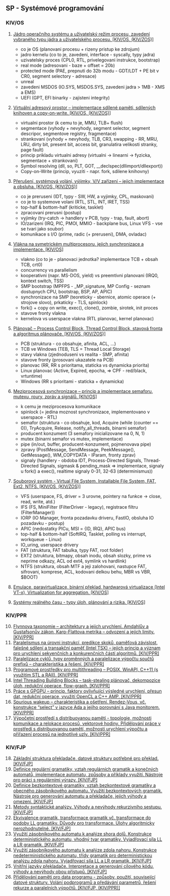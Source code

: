 ## SP - Systémové programování

### KIV/OS

01) [Jádro operačního systému a uživatelský režim procesu, zavedení vybraného typu jádra a uživatelského procesu. [KIV/OS, (KIV/ZOS)]](01.md)
    - co je OS (planovani procesu + rizeny pristup ke zdrojum)
    - jadro kernelu (co to je, zavedeni, interface - syscally, typy jadra)
    - uzivatelsky proces (CPL0, RTL, privelegovani instrukce, bootstrap)
    - real mode (adresovani - baze + offset = 20b)
    - protected mode (PAE, prepnuti do 32b modu - GDT/LDT + PE bit v CR0, segment selectory - adresace)
    - unreal
    - zavedeni MSDOS (IO.SYS, MSDOS.SYS, zavedeni jadra > 1MB - XMS a EMS)
    - UEFI (GPT, EFI binarky - zajisteni integrity)

02) [Virtuální adresový prostor – implementace sdílené paměti, sdílených knihoven a copy-on-write. [KIV/OS, (KIV/ZOS)]](02.md)
    - virtualni prostor (k cemu to je, MMU, TLB+ flush)
    - segmentace (vyhody + nevyhody, segment selector, segment descripor, segmentove registry, fragmentace)
    - strankovani (vyhody + nevyhody, TLB, CR3, swapping - RR, MRU, LRU, dirty bit, present bit, access bit, granulatira velikosti stranky, page fault)
    - princip prikladu virtualni adresy (virtualni -> linearni -> fyzicka, segmentace + strankovani)
    - Symbol resolving (dll, so, PLT, GOT, __declspec(dllimport/dllexport))
    - Copy-on-Write (princip, vyuziti - napr. fork, sdilene knihovny)

03) [Přerušení, systémová volání, výjimky, V/V zařízení – jejich implementace a obsluha. [KIV/OS, (KIV/ZOS)]](03.md)
    - co je preruseni (IDT, typy - SW, HW, a vyjimky, CPL, maskovani)
    - co je to systemove volani (RTL, STL, INT, IRET, TSS)
    - top-half & bottom-half (kriticke, tasklet)
    - zpracovani prerusni (postup)
    - vyjimky (try-catch -> handlery v PCB, typy - trap, fault, abort)
    - IO/zarizeni (IRQ, PIC, PMOI, MMIO - backplane bus, Linux VFS - vse se tvari jako soubor)
    - komunikace s I/O (prime, radic (+ preruseni), DMA, ovladac)

04) [Vlákna na symetrickém multiprocesoru, jejich synchronizace a implementace. [KIV/OS]](04.md)
    - vlakno (co to je - planovaci jednotka? implementace TCB + obsah TCB, crt0)
    - concurrency vs parallelism
    - kooperativni (napr. MS-DOS, yield) vs preemtivni planovani (IRQ0, kontext switch, TSS)
    - SMP bootstrap (MPFPS - _MP_signature, MP Config - seznam dostupnych CPU, bootstrap, BSP, AP, APIC)
    - synchronizace na SMP (teoreticky - sbernice, atomic operace (+ strojove slovo), prkaticky - TLS, spinlock)
    - fork() + copy on write, exec(), clone(), zombie, sirotek, init proces
    - stavove fronty vlakna
    - kernelova vs userspace vlakna (RTL planovac, kernel planovac)

05) [Plánovač – Process Control Block, Thread Control Block, stavová fronta a algoritmus plánovače. [KIV/OS, (KIV/ZOS)]](05.md)
    - PCB (struktura - co obsahuje, afinita, ACL, ...)
    - TCB ve Windows (TEB, TLS = Thread Local Storage)
    - stavy vlakna (zjednoduseni vs realita - SMP, afinita)
    - stavove fronty (prosovani ukazatele na PCB)
    - planovac (RR, RR s prioritama, staticka vs dynamicka priorita)
    - Linux planovac (Active, Expired, epocha, => CPF - red/black, vrtuntime)
    - Windows (RR s prioritami - staticka + dynamicka)

06) [Meziprocesová synchronizace – princip a implementace semaforu, mutexu, roury, zpráv a signálů. [KIV/OS]](06.md)
    - k cemu je meziprocesova komunikace
    - spinlock (= jedina moznost synchronizace, implementovano v userspace - RTL)
    - semafor (struktura - co obsahuje, kod, Acquire (while (counter == 0)), TryAcquire, Release, notify_all_threads, binarni semafor)
    - producent konzument (3 semafory inicializovane na 0, N, 1)
    - mutex (binarni semafor vs mutex, implementace)
    - pipe (in/out, buffer, producent-konzument, pojmenovava pipe)
    - zpravy (PostMessage, SendMessage, PeekMessage(), GetMessage(), WM_COPYDATA  - IParam, fronty zprav)
    - signaly (handlery - obdoba IDT, Process-Directed Signals, Thread-Directed Signals, sigmask & pending_mask => implementace, signaly u fork() a exec(), realtime signaly 0-31, 32-63 (determinismus))

07) [Souborový systém - Virtual File System, Installable File System, FAT, Ext2, NTFS. [KIV/OS, (KIV/ZOS)]](07.md)
    - VFS (userspace, FS, driver = 3 urovne, pointery na funkce -> close, read, write, atd.)
    - IFS (FS, MiniFilter (FilterDriver - legacy), registrace filtru (FilterManager))
    - IORP (IO Manager, fronta pozadavku driveru, FastIO, obsluha IO pozadavku - postup)
    - APIC (nedostatky PICu, MSI = {ID, IRQ}, APIC bus)
    - top-half & bottom-half (SoftIRQ, Tasklet, polling vs interrupt, workqueue - Linux)
    - IO_uring, userspace drivery
    - FAT (struktura, FAT tabulka, typy FAT, root folder)
    - EXT2 (struktura, bitmapy, obsah inodu, obsah slozky, prime vs neprime odkazy, ACL od ext4, symlink vs hardlink)
    - NTFS (struktura, obsah MTF a jeji zalohovani, nastupce FAT, sifrovani, komprese, ACL, kodovani delkou behu, MBR vs VBR, $BOOT)

08) [Emulace, paravirtualizace, binární překlad, hardwarová virtualizace (Intel VT-x), Virtualization for aggregation. [KIV/OS]](08.md)
09) [Systémy reálného času - typy úloh, plánování a rizika. [KIV/OS]](09.md)

### KIV/PPR

10) [Flynnova taxonomie – architektury a jejich urychlení. Amdahlův a Gustafsonův zákon, Karp-Flattova metrika – odvození a jejich limity. [KIV/PPR]](10.md)
11) [Paralelismus na úrovni instrukcí, predikce skoků, paměťová závislost, falešné sdílení a transakční paměť (Intel TSX) – jejich princip a význam pro urychlení sekvenčních a konkurenčních částí algoritmů. [KIV/PPR]](11.md)
12) [Paralelizace cyklů, typy proměnných a paralelizace výpočtu součtů prefixů – charakteristika a řešení. [KIV/PPR]](12.md)
13) [Programové prostředky pro multithreading – POSIX, WinAPI, C++11 (s využitím STL a RAII). [KIV/PPR]](13.md)
14) [Intel Threading Building Blocks – task-stealing plánovač, dekompozice úloh, redukční operace, flow-graph. [KIV/PPR]](14.md)
15) [Práce s GPGPU – princip, faktory ovlivňující výsledné urychlení, přesun dat, redukční operace, využití OpenCL a C++ AMP. [KIV/PPR]](15.md)
16) [Spurious wakeup – charakteristika a ošetření. Rendez-Vous, vč. konstrukce “select” v jazyce Ada a jejího porovnání s Java monitorem. [KIV/PPR]](16.md)
17) [Výpočetní prostředí s distribuovanou pamětí - topologie, možnosti komunikace a relokace procesů, vektorové hodiny. Přidělování práce v prostředí s distribuovanou pamětí, možnosti urychlení výpočtu a přiřazení procesů na jednotlivé uzly. [KIV/PPR]](17.md)

### KIV/FJP

18) [Základní struktura překladače, datové struktury potřebné pro překlad. [KIV/FJP]](18.md)
19) [Definice regulární gramatiky, vztah regulárních gramatik a konečných automatů, implementace automatu, způsoby a příklady využití. Nástroje pro práci s regulárními výrazy. [KIV/FJP]](19.md)
20) [Definice bezkontextové gramatiky, vztah bezkontextové gramatiky a obecného zásobníkového automatu. Využití bezkontextových gramatik. Nástroje pro generování automatu a překladače, jejich výhody a omezení. [KIV/FJP]](20.md)
21) [Metody syntaktické analýzy. Výhody a nevýhody rekurzivního sestupu. [KIV/FJP]](21.md)
22) [Ekvivalence gramatik, transformace gramatik vč. transformace do podoby LL gramatiky. Důvody pro transformace. Úlohy algoritmicky nerozhodnutelné. [KIV/FJP]](22.md)
23) [Využití zásobníkového automatu k analýze shora dolů. Konstrukce deterministického automatu, vhodný tvar gramatiky. Vyjadřovací síla LL a LR gramatik. [KIV/FJP]](23.md)
24) [Využití zásobníkového automatu k analýze zdola nahoru. Konstrukce nedeterministického automatu, třídy gramatik pro deterministickou analýzu zdola nahoru. Vyjadřovací síla LL a LR gramatik. [KIV/FJP]](24.md)
25) [Vnitřní jazyky překladače. Interpretace a generování cílového kódu, výhody a nevýhody obou přístupů. [KIV/FJP]](25.md)
26) [Přidělování paměti pro data programu - způsoby, použití, související datové struktury. Volání podprogramů a předávání parametrů, řešení rekurze a paralelních výpočtů. [KIV/FJP, (KIV/PPR)]](26.md)
